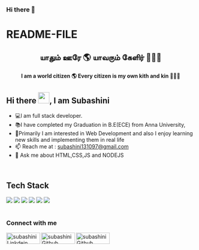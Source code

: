 ### Hi there 👋

# README-FILE
<h2 align="center">யாதும் ஊரே 🌎 யாவரும் கேளிர் 🧑‍🤝‍🧑</h2>
<h4 align="center">I am a world citizen 🌎 Every citizen is my own kith and kin 🧑‍🤝‍🧑</h4>

## Hi there <img src="https://github.com/TheDudeThatCode/TheDudeThatCode/blob/master/Assets/Hi.gif" height="30px" width="30px">, I am Subashini

- 💻I am full stack developer.
- 📚I have completed my Graduation in B.E(ECE) from Anna University,
- 🎇Primarily I am interested in Web Development and also I enjoy learning new skills and implementing them in real life
- 📫 Reach me at : <a href="mailto:subashini131097@gmail.com">subashini131097@gmail.com</a>
- 💬 Ask me about HTML,CSS,JS and NODEJS
<br/>

<h2>Tech Stack</h2>
<div>
    <img src="https://img.shields.io/badge/HTML-f7c5c5?style=for-the-badge&logo=html5">
    <img src="https://img.shields.io/badge/CSS3-f6f7c5?style=for-the-badge&logo=css3&logoColor=ffdc6b">
    <img src="https://img.shields.io/badge/JAVASCRIPT-e7d7a1?style=for-the-badge&logo=javascript">
    <img src="https://img.shields.io/badge/SASS-e7a1d8?style=for-the-badge&logo=sass">
    <img src="https://img.shields.io/badge/C++-a1e7a1?style=for-the-badge&logo=">
    <img src="https://img.shields.io/badge/MYSQL-a1e7de?style=for-the-badge&logo=mysql">
</div>
<br>
<h3>Connect with me</h3>
<div>
<a href="https://www.linkedin.com/in/suba-shini-5185aa235/">
  <img align="left" alt="subashini Linkdein" width="90px" height="30px" src="https://img.shields.io/badge/LinkedIn-0077B5?style=flat&logo=linkedin&logoColor=white" />
</a>

<a href="https://github.com/subashini1997">
  <img align="left" alt="subashini Github" width="90px" height="30px" src="https://img.shields.io/badge/GitHub-100000?style=flat&logo=github&logoColor=white" />
</a>

<a href="subashini131097@gmail.com">
  <img align="left" alt="subashini Github" width="90px" height="30px" src="https://img.shields.io/badge/GMAIL-ffb0a6?style=for-the-badge&logo=gmail" />
</a>

</div>


<br/>

&nbsp;
